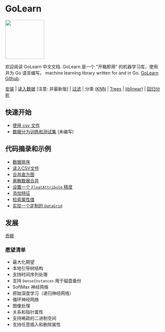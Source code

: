 GoLearn
=======

<img src="http://talks.golang.org/2013/advconc/gopherhat.jpg" width=125><br>

欢迎阅读 GoLearn 中文文档. GoLearn 是一个 "开箱即用" 的机器学习库，使用并为 Go 语言编写。 machine learning library written for and in Go. [GoLearn Github](https://github.com/azurmof/golearn).


[安装](Installation.md) |
[读入数据](Instances.md) [注意: 非最新版] | 
[过滤](Filtering.md) | 
分类 ([KNN](Classification/KNN.md) | [Trees](Classification/Trees.md) | [liblinear](Classification/liblinear.md)) | [回归分析](Classification/Regression.md) 

## 快速开始
* [使用 csv 文件](CSVFiles.md)
* [数据分为训练和测试集](TrainTestSplit.md) (未编写)

## 代码摘录和示例
* [数据排序](Instances.md)
* [读入CSV文件](CSVFiles.md)
* [合并直方图](Filtering.md)
* [离散数据合并](Filtering.md)
* [设置一个 `FloatAttribute` 精度](FloatAttributePrecision.md)
* [添加特征](AddingAttributes.md)
* [检索属性值](AttributeSpecifications.md)
* [实现一个定制的 `DataGrid`](CustomDataGrids.md)

## 发展 
[贡献](Contributing.md)

### 愿望清单

* 最大化期望
* 本地引导树结构
* 支持时间序列处理
* 支持 `DenseInstances` 用于磁盘备份
* SoftMax 神经网络
* 原始深度学习（递归神经网络）
* 循环神经网络
* 图像处理
* 关系和指针属性
* 支持稀疏的二进制空间
* 支持任意插入和删除属性
